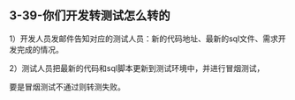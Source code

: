 ## 3-39-你们开发转测试怎么转的

1）开发人员发邮件告知对应的测试人员：新的代码地址、最新的sql文件、需求开发完成的情况。

2）测试人员把最新的代码和sql脚本更新到测试环境中，并进行冒烟测试，

要是冒烟测试不通过则转测失败。
